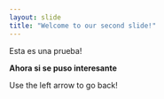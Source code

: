 ```yaml
---
layout: slide
title: "Welcome to our second slide!"
---
```

Esta es una prueba!

**Ahora si se puso interesante**

Use the left arrow to go back!
